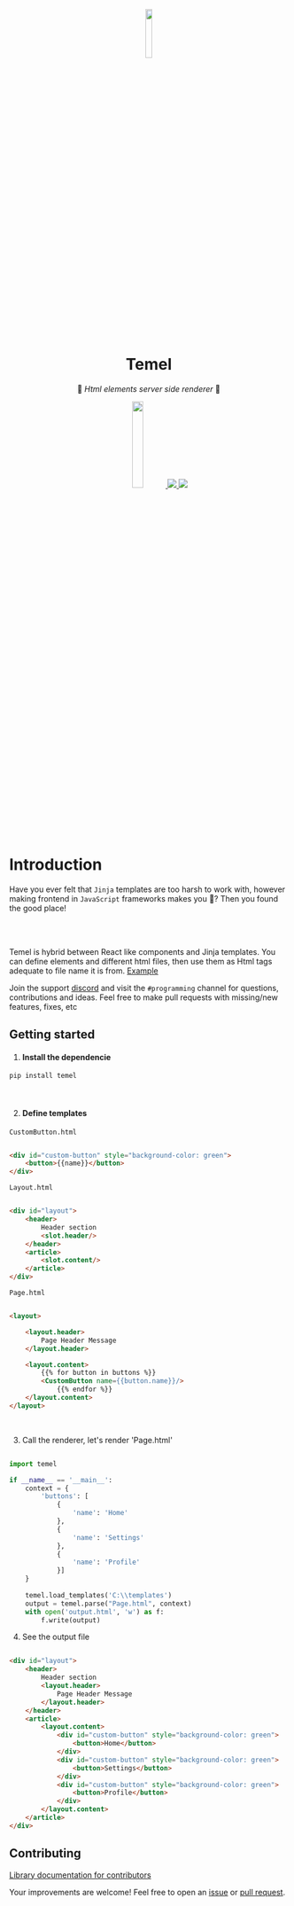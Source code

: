 <div align="center" >
<a target="blank" >
<img src="https://github.com/user-attachments/assets/bc3f7094-ffa8-4d6d-aadd-7a51fa5aaf69" width="15%" >
</a>
</div>
<div align="center" >
<h1>Temel</h1>



🚀 *Html elements server side renderer* ️🚀

<div align="center" >
<a href="https://pypi.org/project/temel/" target="blank" >
<img src="https://img.shields.io/badge/pip_install-temel-blue" width="20%" >
</a>

<a href="https://discord.gg/e2XwPNTBBr" target="blank" >
<img src="https://img.shields.io/badge/Discord-%235865F2.svg?style=for-the-badge&logo=discord&logoColor=white" >
</a>

<a target="blank" >
<img src="https://img.shields.io/badge/python-3670A0?style=for-the-badge&logo=python&logoColor=ffdd54" >
</a>
</div>
</div>

# Introduction

Have you ever felt that `Jinja` templates are too harsh to work with, however
making frontend in `JavaScript` frameworks makes you 🤮? Then you found the good place!



<br>
<br>

Temel is hybrid between React like components and Jinja templates.
You can define elements and different html files, then 
use them as Html tags adequate to file name it is from. [Example](#define-templates)



Join the support [discord](https://discord.gg/2hu6fPPeF7) and visit the `#programming` channel for questions,
contributions and ideas. Feel free to make pull requests with missing/new features, fixes, etc

## Getting started

1. #### Install the dependencie

```xml
pip install temel
```

<br>

2. #### Define templates

`CustomButton.html`

```html

<div id="custom-button" style="background-color: green">
    <button>{{name}}</button>
</div>
```

`Layout.html`

```html

<div id="layout">
    <header>
        Header section
        <slot.header/>
    </header>
    <article>
        <slot.content/>
    </article>
</div>
```

`Page.html`

```html

<layout>

    <layout.header>
        Page Header Message
    </layout.header>

    <layout.content>
        {{% for button in buttons %}}
        <CustomButton name={{button.name}}/>
            {{% endfor %}}
    </layout.content>
</layout>
```

<br>

3. Call the renderer, let's render 'Page.html'

```python

import temel

if __name__ == '__main__':
    context = {
        'buttons': [
            {
                'name': 'Home'
            },
            {
                'name': 'Settings'
            },
            {
                'name': 'Profile'
            }]
    }
   
    temel.load_templates('C:\\templates')
    output = temel.parse("Page.html", context)
    with open('output.html', 'w') as f:
        f.write(output)
```

4. See the output file

```html

<div id="layout">
    <header>
        Header section
        <layout.header>
            Page Header Message
        </layout.header>
    </header>
    <article>
        <layout.content>
            <div id="custom-button" style="background-color: green">
                <button>Home</button>
            </div>
            <div id="custom-button" style="background-color: green">
                <button>Settings</button>
            </div>
            <div id="custom-button" style="background-color: green">
                <button>Profile</button>
            </div>
        </layout.content>
    </article>
</div>
```

## Contributing

[Library documentation for contributors](https://github.com/jwdeveloper/Temel)

Your improvements are welcome! Feel free to open an <a href="https://github.com/jwdeveloper/Temel/issues">issue</a>
or <a href="https://github.com/jwdeveloper/Temel/pulls">pull request</a>.
